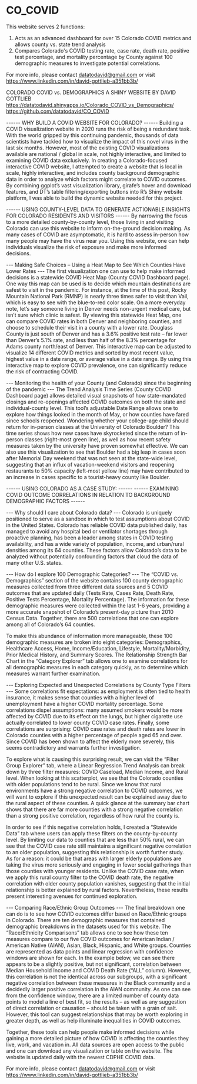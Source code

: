 # CO_COVID
This website serves 2 functions:
1) Acts as an advanced dashboard for over 15 Colorado COVID metrics and allows county vs. state trend analysis
2) Compares Colorado's COVID testing rate, case rate, death rate, positive test percentage, and mortality percentage by County against 100 demographic measures to investigate potential correlations.

For more info, please contact datatodavid@gmail.com or visit https://www.linkedin.com/in/david-gottlieb-a351bb3b/

COLORADO COVID vs. DEMOGRAPHICS 
A SHINY WEBSITE BY DAVID GOTTLIEB
https://datatodavid.shinyapps.io/Colorado_COVID_vs_Demographics/
https://github.com/datatodavid/CO_COVID  

------ WHY BUILD A COVID WEBSITE FOR COLORADO? ------
Building a COVID visualization website in 2020 runs the risk of being a redundant task. With the world gripped by this continuing pandemic, thousands of data scientists have tackled how to visualize the impact of this novel virus in the last six months. However, most of the existing COVID visualizations available are national / global in scale, not highly interactive, and limited to examining COVID data exclusively. In creating a Colorado-focused interactive COVID website, I attempted to create a website that is local in scale, highly interactive, and includes county background demographic data in order to analyze which factors might correlate to COVID outcomes. By combining ggplot’s vast visualization library, girafe’s hover and download features, and DT’s table filtering/exporting buttons into R’s Shiny website platform, I was able to build the dynamic website needed for this project.

------ USING COUNTY-LEVEL DATA TO GENERATE ACTIONABLE INSIGHTS FOR COLORADO RESIDENTS AND VISITORS ------
By narrowing the focus to a more detailed county-by-county level, those living in and visiting Colorado can use this website to inform on-the-ground decision making. As many cases of COVID are asymptomatic, it is hard to assess in-person how many people may have the virus near you. Using this website, one can help individuals visualize the risk of exposure and make more informed decisions.

--- Making Safe Choices – Using a Heat Map to See Which Counties Have Lower Rates ---
The first visualization one can use to help make informed decisions is a statewide COVID Heat Map (County COVID Dashboard page). One way this map can be used is to decide which mountain destinations are safest to visit in the pandemic. For instance, at the time of this post, Rocky Mountain National Park (RMNP) is nearly three times safer to visit than Vail, which is easy to see with the blue-to-red color scale. On a more everyday note, let’s say someone living in Denver needs non-urgent medical care, but isn’t sure which clinic is safest. By viewing this statewide Heat Map, one can compare COVID rates in both Denver and neighboring counties, and choose to schedule their visit in a county with a lower rate. Douglass County is just south of Denver and has a 3.6% positive test rate – far lower than Denver’s 5.1% rate, and less than half of the 8.3% percentage for Adams county north/east of Denver. This interactive map can be adjusted to visualize 14 different COVID metrics and sorted by most recent value, highest value in a date range, or average value in a date range. By using this interactive map to explore COVID prevalence, one can significantly reduce the risk of contracting COVID. 

--- Monitoring the health of your County (and Colorado) since the beginning of the pandemic ---
The Trend Analysis Time Series (County COVID Dashboard page) allows detailed visual snapshots of how state-mandated closings and re-openings affected COVID outcomes on both the state and individual-county level. This tool’s adjustable Date Range allows one to explore how things looked in the month of May, or how counties have fared since schools reopened. Wondering whether your college-age child should return for in-person classes at the University of Colorado Boulder? This time series shows how new cases have skyrocketed since the return of in-person classes (right-most green line), as well as how recent safety measures taken by the university have proven somewhat effective. We can also use this visualization to see that Boulder had a big leap in cases soon after Memorial Day weekend that was not seen at the state-wide level, suggesting that an influx of vacation-weekend visitors and reopening restaurants to 50% capacity (left-most yellow line) may have contributed to an increase in cases specific to a tourist-heavy county like Boulder. 

------ USING COLORADO AS A CASE STUDY: ------
------ EXAMINING COVID OUTCOME CORRELATIONS IN RELATION TO BACKGROUND DEMOGRAPHIC FACTORS ------

--- Why should I care about Colorado data? ---
Colorado is uniquely positioned to serve as a sandbox in which to test assumptions about COVID in the United States. Colorado has reliable COVID data published daily, has managed to avoid any hospital bed or ventilator shortages through proactive planning, has been a leader among states in COVID testing availability, and has a wide variety of population, income, and urban/rural densities among its 64 counties. These factors allow Colorado’s data to be analyzed without potentially confounding factors that cloud the data of many other U.S. states. 

--- How do I explore 100 Demographic Categories? ---
The “COVID vs. Demographics” section of the website contains 100 county demographic measures collected from three different data sources and 5 COVID outcomes that are updated daily (Tests Rate, Cases Rate, Death Rate, Positive Tests Percentage, Mortality Percentage). The information for these demographic measures were collected within the last 1-6 years, providing a more accurate snapshot of Colorado’s present-day picture than 2010 Census Data. Together, there are 500 correlations that one can explore among all of Colorado’s 64 counties. 

To make this abundance of information more manageable, these 100 demographic measures are broken into eight categories: Demographics, Healthcare Access, Home, Income/Education, Lifestyle, Mortality/Morbidity, Prior Medical History, and Summary Scores. The Relationship Strength Bar Chart in the “Category Explorer” tab allows one to examine correlations for all demographic measures in each category quickly, as to determine which measures warrant further examination. 

--- Exploring Expected and Unexpected Correlations by County Type Filters ---
Some correlations fit expectations: as employment is often tied to health insurance, it makes sense that counties with a higher level of unemployment have a higher COVID mortality percentage. Some correlations dispel assumptions: many assumed smokers would be more affected by COVID due to its effect on the lungs, but higher cigarette use actually correlated to lower county COVID case rates. Finally, some correlations are surprising: COVID case rates and death rates are lower in Colorado counties with a higher percentage of people aged 65 and over. Since COVID has been shown to affect the elderly more severely, this seems contradictory and warrants further investigation. 

To explore what is causing this surprising result, we can visit the “Filter Group Explorer” tab, where a Linear Regression Trend Analysis can break down by three filter measures: COVID Caseload, Median Income, and Rural level. When looking at this scatterplot, we see that the Colorado counties with older populations tend to be rural. Since we know that rural environments have a strong negative correlation to COVID outcomes, we will want to explore if this unexpected result can be explained away due to the rural aspect of these counties. A quick glance at the summary bar chart shows that there are far more counties with a strong negative correlation than a strong positive correlation, regardless of how rural the county is.

In order to see if this negative correlation holds, I created a “Statewide Data” tab where users can apply these filters on the county-by-county level. By limiting our data to counties that are less than 50% rural, we can see that the COVID case rate still maintains a significant negative correlation to an older population, suggesting this relationship is worth further study. As for a reason: it could be that areas with larger elderly populations are taking the virus more seriously and engaging in fewer social gatherings than those counties with younger residents. Unlike the COVID case rate, when we apply this rural county filter to the COVID death rate, the negative correlation with older county population vanishes, suggesting that the initial relationship is better explained by rural factors. Nevertheless, these results present interesting avenues for continued exploration.

--- Comparing Race/Ethnic Group Outcomes ---
The final breakdown one can do is to see how COVID outcomes differ based on Race/Ethnic groups in Colorado. There are ten demographic measures that contained demographic breakdowns in the datasets used for this website. The “Race/Ethnicity Comparisons” tab allows one to see how these ten measures compare to our five COVID outcomes for American Indian / American Native (AIAN), Asian, Black, Hispanic, and White groups. Counties are represented as data points and linear regression with confidence windows are shown for each. In the example below, we can see there appears to be a slightly positive, but not significant, correlation between Median Household Income and COVID Death Rate (“ALL” column). However, this correlation is not the identical across our subgroups, with a significant negative correlation between these measures in the Black community and a decidedly larger positive correlation in the AIAN community. As one can see from the confidence window, there are a limited number of county data points to model a line of best fit, so the results – as well as any suggestion of direct correlation or causation – should be taken with a grain of salt. However, this tool can suggest relationships that may be worth exploring in greater depth, as well as help illuminate inequalities in COVID outcomes. 
 
Together, these tools can help people make informed decisions while gaining a more detailed picture of how COVID is affecting the counties they live, work, and vacation in. All data sources are open access to the public and one can download any visualization or table on the website. The website is updated daily with the newest CDPHE COVID data.

For more info, please contact datatodavid@gmail.com or visit https://www.linkedin.com/in/david-gottlieb-a351bb3b/


#

